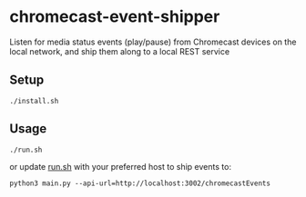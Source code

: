 # chromecast-event-shipper

Listen for media status events (play/pause) from Chromecast devices on the local network, and ship them along to a local REST service

## Setup

```
./install.sh
```

## Usage

```
./run.sh
```
or update [run.sh](./run.sh) with your preferred host to ship events to:
```
python3 main.py --api-url=http://localhost:3002/chromecastEvents
```